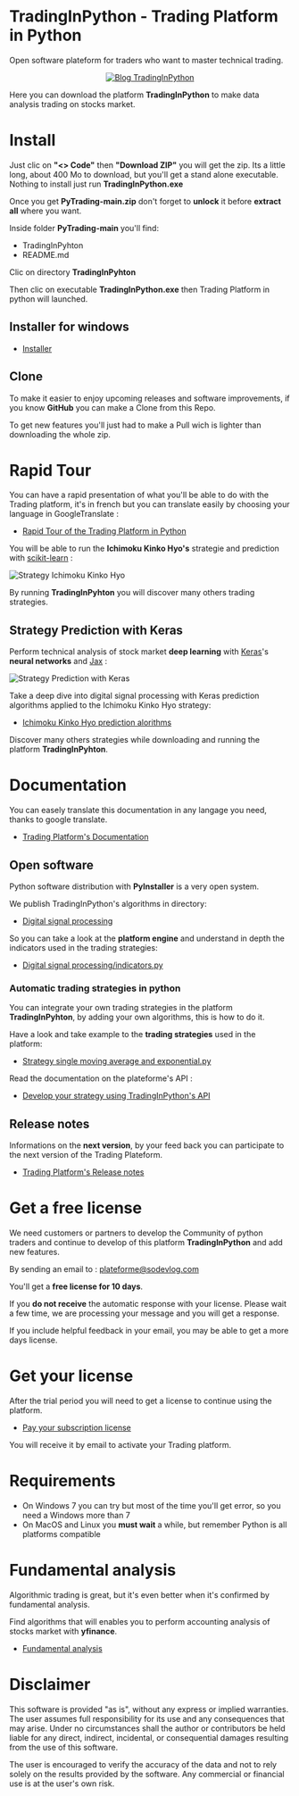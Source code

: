 # TradingInPython - Trading Platform in Python

Open software plateform for traders who want to master technical trading.

<div align="center">
  <a href="https://www.trading-et-data-analyses.com/p/plateforme-de-trading-technique.html">
    <img src="images/TradingInPython.png" alt="Blog TradingInPython" />
  </a>
</div>

Here you can download the platform **TradingInPython** to make data analysis trading on stocks market.

# Install

Just clic on **"<> Code"** then **"Download ZIP"** you will get the zip. Its a little long, about 400 Mo to download, but you'll get a stand alone executable. Nothing to install just run **TradingInPython.exe**

Once you get **PyTrading-main.zip** don't forget to **unlock** it before **extract all** where you want.

Inside folder **PyTrading-main** you'll find:

- TradingInPyhton
- README.md

Clic on directory **TradingInPyhton**

Then clic on executable **TradingInPython.exe** then Trading Platform in python will launched.

## Installer for windows

- [Installer](https://github.com/SoDevLog/PyTrading/releases)

## Clone

To make it easier to enjoy upcoming releases and software improvements, if you know **GitHub** you can make a Clone from this Repo.

To get new features you'll just had to make a Pull wich is lighter than downloading the whole zip.

# Rapid Tour

You can have a rapid presentation of what you'll be able to do with the Trading platform, it's in french but you can translate easily by choosing your language in GoogleTranslate :

- [Rapid Tour of the Trading Platform in Python](https://www.trading-et-data-analyses.com/p/plateforme-de-trading-technique.html)

You will be able to run the **Ichimoku Kinko Hyo's** strategie and prediction with [scikit-learn](https://scikit-learn.org/stable/index.html) :

<img src="images/IchimokuKinkoHyo.png" alt="Strategy Ichimoku Kinko Hyo">

By running **TradingInPyhton** you will discover many others trading strategies.

## Strategy Prediction with Keras

Perform technical analysis of stock market **deep learning** with [Keras](https://keras.io/)'s **neural networks** and [Jax](https://docs.jax.dev/en/latest/quickstart.html) :

<img src="images/Prediction_Keras.png" alt="Strategy Prediction with Keras">

Take a deep dive into digital signal processing with Keras prediction algorithms applied to the Ichimoku Kinko Hyo strategy:

- [Ichimoku Kinko Hyo prediction alorithms](https://github.com/SoDevLog/PyTrading/blob/main/TradingInPython/_internal/digitsignalprocessing/ichimoku_kinko_hyo.py)

Discover many others strategies while downloading and running the platform **TradingInPyhton**.

# Documentation

You can easely translate this documentation in any langage you need, thanks to google translate.

- [Trading Platform's Documentation](https://www.trading-et-data-analyses.com/p/documentation-plateforme-de-trading.html)

## Open software

Python software distribution with **PyInstaller** is a very open system.

We publish TradingInPython's algorithms in directory:

- [Digital signal processing](./TradingInPython/_internal/digitsignalprocessing)

So you can take a look at the **platform engine** and understand in depth the indicators used in the trading strategies:

- [Digital signal processing/indicators.py](./TradingInPython/_internal/digitsignalprocessing/indicators.py)

### Automatic trading strategies in python

You can integrate your own trading strategies in the platform **TradingInPyhton**, by adding your own algorithms, this is how to do it.

Have a look and take example to the **trading strategies** used in the platform:

- [Strategy single moving average and exponential.py](./TradingInPython/_internal/strategy_sma12e.py)

Read the documentation on the plateforme's API :

- [Develop your strategy using TradingInPython's API](https://www.trading-et-data-analyses.com/p/strategies-dans-tradinginpython.html)

## Release notes

Informations on the **next version**, by your feed back you can participate to the next version of the Trading Plateform.

- [Trading Platform's Release notes](https://www.trading-et-data-analyses.com/p/notes-de-publication.html)

# Get a free license

We need customers or partners to develop the Community of python traders and continue to develop of this platform **TradingInPython** and add new features.

By sending an email to : [plateforme@sodevlog.com](mailto:plateforme@sodevlog.com?subject=My%20license%20trading%20in%20python&body=Thanks%20to%20send%20me%20a%20license)

You'll get a **free license for 10 days**.

If you **do not receive** the automatic response with your license. Please wait a few time, we are processing your message and you will get a response.

If you include helpful feedback in your email, you may be able to get a more days license.

# Get your license

After the trial period you will need to get a license to continue using the platform.

- [Pay your subscription license](https://www.trading-et-data-analyses.com/p/abonnement.html)

You will receive it by email to activate your Trading platform.

# Requirements

- On Windows 7 you can try but most of the time you'll get error, so you need a Windows more than 7
- On MacOS and Linux you **must wait** a while, but remember Python is all platforms compatible

# Fundamental analysis

Algorithmic trading is great, but it's even better when it's confirmed by fundamental analysis.

Find algorithms that will enables you to perform accounting analysis of stocks market with **yfinance**.

- [Fundamental analysis](./TradingInPython/Z-Integration/yfinance)

# Disclaimer

This software is provided "as is", without any express or implied warranties. The user assumes full responsibility for its use and any consequences that may arise. Under no circumstances shall the author or contributors be held liable for any direct, indirect, incidental, or consequential damages resulting from the use of this software.

The user is encouraged to verify the accuracy of the data and not to rely solely on the results provided by the software. Any commercial or financial use is at the user's own risk.
